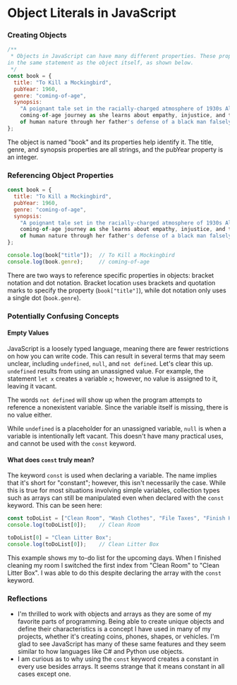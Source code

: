 # Object Literals in JavaScript

### Creating Objects
```javascript
/**
 * Objects in JavaScript can have many different properties. These properties can be named and defined
in the same statement as the object itself, as shown below.
 */
const book = {
  title: "To Kill a Mockingbird",
  pubYear: 1960,
  genre: "coming-of-age",
  synopsis:
    "A poignant tale set in the racially-charged atmosphere of 1930s Alabama, following young Scout Finch's
    coming-of-age journey as she learns about empathy, injustice, and the complexities
    of human nature through her father's defense of a black man falsely accused of rape.",
};
```

The object is named "book" and its properties help identify it. The title, genre, and synopsis properties are all strings, and the pubYear property is an integer.

### Referencing Object Properties
```javascript
const book = {
  title: "To Kill a Mockingbird",
  pubYear: 1960,
  genre: "coming-of-age",
  synopsis:
    "A poignant tale set in the racially-charged atmosphere of 1930s Alabama, following young Scout Finch's
    coming-of-age journey as she learns about empathy, injustice, and the complexities
    of human nature through her father's defense of a black man falsely accused of rape.",
};

console.log(book["title"]);  // To Kill a Mockingbird
console.log(book.genre);     // coming-of-age
```

There are two ways to reference specific properties in objects: bracket notation and dot notation. Bracket location uses brackets and quotation marks to specify
the property (`book["title"]`), while dot notation only uses a single dot (`book.genre`).

### Potentially Confusing Concepts
#### Empty Values
JavaScript is a loosely typed language, meaning there are fewer restrictions on how you can write code. This can result in several terms that may seem unclear,
including `undefined`, `null`, and `not defined`. Let's clear this up. `undefined` results from using an unassigned value. For example, the statement `let x`
creates a variable `x`; however, no value is assigned to it, leaving it vacant.

The words `not defined` will show up when the program attempts to reference a nonexistent variable. Since the variable itself is missing, there is no value either.

While `undefined` is a placeholder for an unassigned variable, `null` is when a variable is intentionally left vacant. This doesn't have many practical uses, and
cannot be used with the `const` keyword.

#### What does `const` truly mean?
The keyword `const` is used when declaring a variable. The name implies that it's short for "constant"; however, this isn't necessarily the case. While this is true
for most situations involving simple variables, collection types such as arrays can still be manipulated even when declared with the `const` keyword. This can be seen
here:
```javascript
const toDoList = ["Clean Room", "Wash Clothes", "File Taxes", "Finish Homework"]
console.log(toDoList[0]);    // Clean Room

toDoList[0] = "Clean Litter Box";
console.log(toDoList[0]);    // Clean Litter Box
```

This example shows my to-do list for the upcoming days. When I finished cleaning my room I switched the first index from "Clean Room" to "Clean Litter Box". I was able
to do this despite declaring the array with the `const` keyword.

### Reflections
* I'm thrilled to work with objects and arrays as they are some of my favorite parts of programming. Being able to create unique objects and define their characteristics
  is a concept I have used in many of my projects, whether it's creating coins, phones, shapes, or vehicles. I'm glad to see JavaScript has many of these same features and
  they seem similar to how languages like C# and Python use objects.
* I am curious as to why using the `const` keyword creates a constant in every use besides arrays. It seems strange that it means constant in all cases except one.
